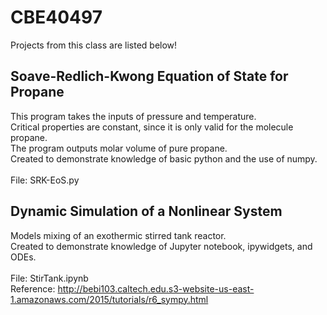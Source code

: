 # CBE40497  

Projects from this class are listed below!

## Soave-Redlich-Kwong Equation of State for Propane

This program takes the inputs of pressure and temperature.  
Critical properties are constant, since it is only valid for the molecule propane.  
The program outputs molar volume of pure propane.  
Created to demonstrate knowledge of basic python and the use of numpy.  
<br>
File: SRK-EoS.py

## Dynamic Simulation of a Nonlinear System   

Models mixing of an exothermic stirred tank reactor.  
Created to demonstrate knowledge of Jupyter notebook, ipywidgets, and ODEs.  
<br>
File: StirTank.ipynb  
Reference: http://bebi103.caltech.edu.s3-website-us-east-1.amazonaws.com/2015/tutorials/r6_sympy.html

